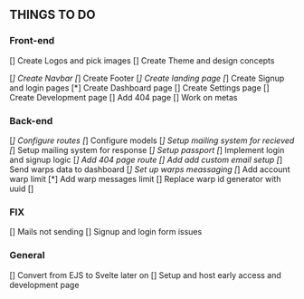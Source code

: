 ## THINGS TO DO

### Front-end

[] Create Logos and pick images
[] Create Theme and design concepts

<!-- [] Create  -->

[*] Create Navbar
[*] Create Footer
[*] Create landing page
[*] Create Signup and login pages
[*] Create Dashboard page
[] Create Settings page
[] Create Development page
[] Add 404 page
[] Work on metas

### Back-end

[*] Configure routes
[*] Configure models
[*] Setup mailing system for recieved
[*] Setup mailing system for response
[*] Setup passport
[*] Implement login and signup logic
[*] Add 404 page route
[] Add add custom email setup
[*] Send warps data to dashboard
[*] Set up warps meassaging
[*] Add account warp limit
[*] Add warp messages limit
[] Replace warp id generator with uuid
[]

### FIX

[] Mails not sending
[] Signup and login form issues

### General

[] Convert from EJS to Svelte later on
[] Setup and host early access and development page
